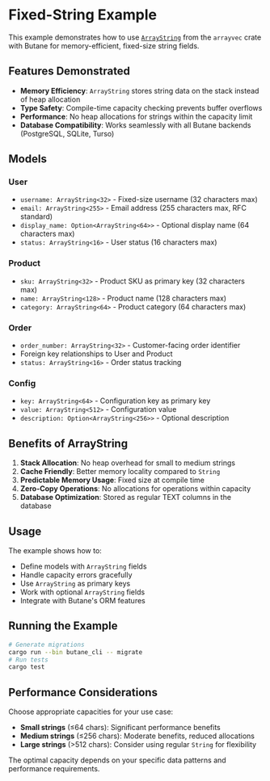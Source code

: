 # Fixed-String Example

This example demonstrates how to use [`ArrayString`](https://docs.rs/arrayvec/latest/arrayvec/struct.ArrayString.html)
from the `arrayvec` crate with Butane for memory-efficient, fixed-size string fields.

## Features Demonstrated

- **Memory Efficiency**: `ArrayString` stores string data on the stack instead of heap allocation
- **Type Safety**: Compile-time capacity checking prevents buffer overflows
- **Performance**: No heap allocations for strings within the capacity limit
- **Database Compatibility**: Works seamlessly with all Butane backends (PostgreSQL, SQLite, Turso)

## Models

### User

- `username: ArrayString<32>` - Fixed-size username (32 characters max)
- `email: ArrayString<255>` - Email address (255 characters max, RFC standard)
- `display_name: Option<ArrayString<64>>` - Optional display name (64 characters max)
- `status: ArrayString<16>` - User status (16 characters max)

### Product

- `sku: ArrayString<32>` - Product SKU as primary key (32 characters max)
- `name: ArrayString<128>` - Product name (128 characters max)
- `category: ArrayString<64>` - Product category (64 characters max)

### Order

- `order_number: ArrayString<32>` - Customer-facing order identifier
- Foreign key relationships to User and Product
- `status: ArrayString<16>` - Order status tracking

### Config

- `key: ArrayString<64>` - Configuration key as primary key
- `value: ArrayString<512>` - Configuration value
- `description: Option<ArrayString<256>>` - Optional description

## Benefits of ArrayString

1. **Stack Allocation**: No heap overhead for small to medium strings
2. **Cache Friendly**: Better memory locality compared to `String`
3. **Predictable Memory Usage**: Fixed size at compile time
4. **Zero-Copy Operations**: No allocations for operations within capacity
5. **Database Optimization**: Stored as regular TEXT columns in the database

## Usage

The example shows how to:

- Define models with `ArrayString` fields
- Handle capacity errors gracefully
- Use `ArrayString` as primary keys
- Work with optional `ArrayString` fields
- Integrate with Butane's ORM features

## Running the Example

```bash
# Generate migrations
cargo run --bin butane_cli -- migrate
# Run tests
cargo test
```

## Performance Considerations

Choose appropriate capacities for your use case:

- **Small strings** (≤64 chars): Significant performance benefits
- **Medium strings** (≤256 chars): Moderate benefits, reduced allocations
- **Large strings** (>512 chars): Consider using regular `String` for flexibility

The optimal capacity depends on your specific data patterns and performance requirements.
